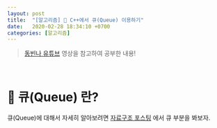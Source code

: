 ```yaml
---
layout: post
title:  "[알고리즘] 💬 C++에서 큐(Queue) 이용하기"
date:   2020-02-28 18:34:10 +0700
categories: [알고리즘]
---
```


> [동빈나 유튜브](https://www.youtube.com/watch?v=yAiZ1AVU8Aw&list=PLRx0vPvlEmdDHxCvAQS1_6XV4deOwfVrz&index=15) 영상을 참고하여 공부한 내용!

<br>

# 💬 큐(Queue) 란?

큐(Queue)에 대해서 자세히 알아보려면 [자료구조 포스팅](https://choheeis.github.io/c++/2019/07/16/%EA%BC%AD-%EC%95%8C%EC%95%84%EB%91%90%EC%96%B4%EC%95%BC%ED%95%A0-%EA%B8%B0%EB%B3%B8-%EC%9E%90%EB%A3%8C%EA%B5%AC%EC%A1%B0.html) 에서 큐 부분을 봐보자.

